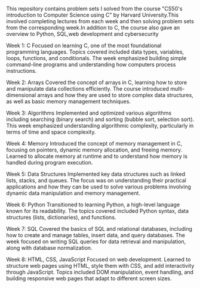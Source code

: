 This repository contains problem sets I solved from the course "CS50's introduction to Computer Science using C" by Harvard University.This involved completing lectures from each week and then solving problem sets from the corresponding week.In addition to C, the course also gave an overview to Python, SQL,web development  and cybersecurity 

 Week 1: C
Focused on learning C, one of the most foundational programming languages. Topics covered included data types, variables, loops, functions, and conditionals. The week emphasized building simple command-line programs and understanding how computers process instructions.

Week 2: Arrays
Covered the concept of arrays in C, learning how to store and manipulate data collections efficiently. The course introduced multi-dimensional arrays and how they are used to store complex data structures, as well as basic memory management techniques.

Week 3: Algorithms
Implemented and optimized various algorithms including searching (binary search) and sorting (bubble sort, selection sort). This week emphasized understanding algorithmic complexity, particularly in terms of time and space complexity.

Week 4: Memory
Introduced the concept of memory management in C, focusing on pointers, dynamic memory allocation, and freeing memory. Learned to allocate memory at runtime and to understand how memory is handled during program execution.

Week 5: Data Structures
Implemented key data structures such as linked lists, stacks, and queues. The focus was on understanding their practical applications and how they can be used to solve various problems involving dynamic data manipulation and memory management.

Week 6: Python
Transitioned to learning Python, a high-level language known for its readability. The topics covered included Python syntax, data structures (lists, dictionaries), and functions. 

Week 7: SQL
Covered the basics of SQL and relational databases, including how to create and manage tables, insert data, and query databases. The week focused on writing SQL queries for data retrieval and manipulation, along with database normalization.

Week 8: HTML, CSS, JavaScript
Focused on web development. Learned to structure web pages using HTML, style them with CSS, and add interactivity through JavaScript. Topics included DOM manipulation, event handling, and building responsive web pages that adapt to different screen sizes.  
